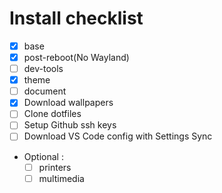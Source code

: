 # Install checklist

- [x] base
- [x] post-reboot(No Wayland)
- [ ] dev-tools
- [x] theme
- [ ] document
- [x] Download wallpapers
- [ ] Clone dotfiles
- [ ] Setup Github ssh keys
- [ ] Download VS Code config with Settings Sync
- Optional :
  - [ ] printers
  - [ ] multimedia
